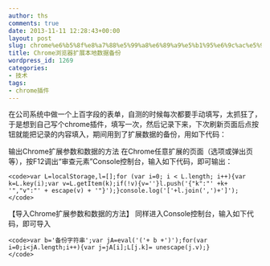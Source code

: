 ```yaml
---
author: ths
comments: true
date: 2013-11-11 12:28:43+00:00
layout: post
slug: chrome%e6%b5%8f%e8%a7%88%e5%99%a8%e6%89%a9%e5%b1%95%e6%9c%ac%e5%9c%b0%e6%95%b0%e6%8d%ae%e5%a4%87%e4%bb%bd
title: Chrome浏览器扩展本地数据备份
wordpress_id: 1269
categories:
- 技术
tags:
- chrome插件
---
```


在公司系统中做一个上百字段的表单，自测的时候每次都要手动填写，太抓狂了，于是想到自己写个chrome插件，填写一次，然后记录下来，下次刷新页面后点按钮就能把记录的内容填入，期间用到了扩展数据的备份，用如下代码：





输出Chrome扩展参数和数据的方法
在Chrome任意扩展的页面（选项或弹出页等），按F12调出“审查元素”Console控制台，输入如下代码，即可输出：




    
    <code>var L=localStorage,l=[];for (var i=0; i < L.length; i++){var k=L.key(i);var v=L.getItem(k);if(!v){v=''}l.push('{"k":"' +k+ '","v":"' + escape(v) + '"}');}console.log('['+l.join(',')+']');
    </code>





【导入Chrome扩展参数和数据的方法】
同样进入Console控制台，输入如下代码，即可导入




    
    <code>var b='备份字符串';var jA=eval('('+ b +')');for(var i=0;i<jA.length;i++){var j=jA[i];L[j.k]= unescape(j.v);}
    </code>



